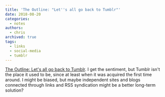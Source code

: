```yaml
---
title: 'The Outline: "Let''s all go back to Tumblr"'
date: 2018-08-20
categories:
  - notes
authors:
  - chris
archived: true
tags:
  - links
  - social-media
  - tumblr
---
```


[The Outline: Let's all go back to Tumblr](https://theoutline.com/post/5811/why-tumblr-is-better-than-twitter-and-we-should-bring-it-back). I get the sentiment, but Tumblr isn't the place it used to be, since at least when it was acquired the first time around. I might be biased, but maybe independent sites and blogs connected through links and RSS syndication might be a better long-term solution?
